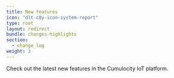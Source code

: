 ```yaml
---
title: New features
icon: "dlt-c8y-icon-system-report"
type: root
layout: redirect
bundle: changes-highlights
section:
  - change_log
weight: 3
---
```


Check out the latest new features in the Cumulocity IoT platform.

